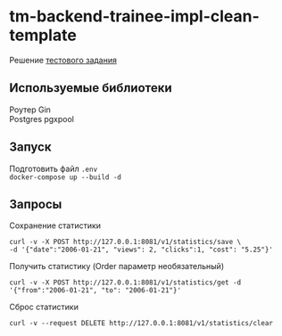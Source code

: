 # tm-backend-trainee-impl-clean-template
Решение [тестового задания](https://github.com/avito-tech/tm-backend-trainee)

## Используемые библиотеки
Роутер Gin  
Postgres pgxpool

## Запуск
Подготовить файл ```.env```  
```docker-compose up --build -d```

## Запросы
Сохранение статистики
```console
curl -v -X POST http://127.0.0.1:8081/v1/statistics/save \ 
-d '{"date":"2006-01-21", "views": 2, "clicks":1, "cost": "5.25"}'
```


Получить статистику (Order параметр необязательный)
```console
curl -v -X POST http://127.0.0.1:8081/v1/statistics/get -d '{"from":"2006-01-21", "to": "2006-01-21"}'
```
Сброс статистики
```console
curl -v --request DELETE http://127.0.0.1:8081/v1/statistics/clear
```